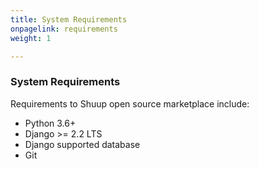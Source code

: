 ```yaml
---
title: System Requirements
onpagelink: requirements
weight: 1

---
```


### **System Requirements**

Requirements to Shuup open source marketplace include:

*   Python 3.6+
*   Django >= 2.2 LTS
*   Django supported database
*   Git
 